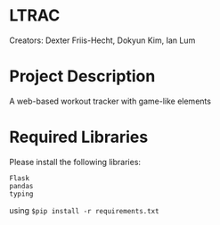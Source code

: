 # LTRAC
Creators: Dexter Friis-Hecht, Dokyun Kim, Ian Lum


# Project Description
A web-based workout tracker with game-like elements  


# Required Libraries
Please install the following libraries:

`Flask`  
`pandas`  
`typing`

using `$pip install -r requirements.txt`

